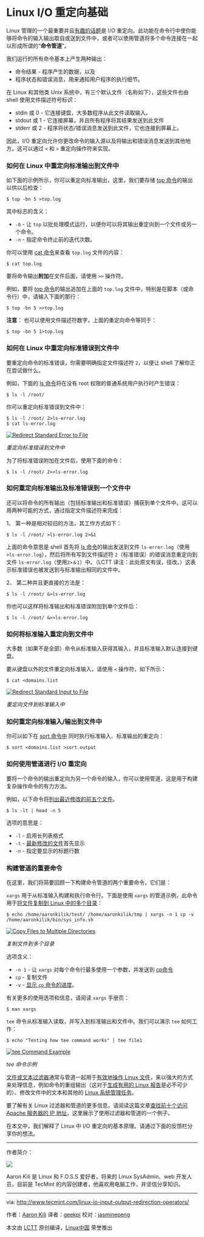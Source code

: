 Linux I/O 重定向基础
============================================================

Linux 管理的一个最重要并且[有趣的话题][4]是 I/O 重定向。此功能在命令行中使你能够将命令的输入输出取自或送到文件中，或者可以使用管道将多个命令连接在一起以形成所谓的“**命令管道**”。

我们运行的所有命令基本上产生两种输出：

- 命令结果 - 程序产生的数据，以及
- 程序状态和错误消息，用来通知用户程序的执行细节。

在 Linux 和其他类 Unix 系统中，有三个默认文件（名称如下），这些文件也由 shell 使用文件描述符号标识：

- stdin 或 0 - 它连接键盘，大多数程序从此文件读取输入。
- stdout 或 1 - 它连接屏幕，并且所有程序将其结果发送到此文件
- stderr 或 2 - 程序将状态/错误消息发送到此文件，它也连接到屏幕上。

因此，I/O 重定向允许你更改命令的输入源以及将输出和错误消息发送到其他地方。这可以通过 `<` 和 `>` 重定向操作符来实现。

### 如何在 Linux 中重定向标准输出到文件中

如下面的示例所示，你可以重定向标准输出，这里，我们要存储 [top 命令][5]的输出以供以后检查：

```
$ top -bn 5 >top.log
```

其中标志的含义：

- `-b` - 让 `top` 以批处理模式运行，以便你可以将其输出重定向到一个文件或另一个命令。
- `-n` - 指定命令终止前的迭代次数。

你可以使用 [cat 命令][6]来查看 `top.log` 文件的内容：

```
$ cat top.log
```

要将命令输出**附加**在文件后面，请使用 `>>` 操作符。

例如，要将 [top 命令][7]的输出追加在上面的 `top.log` 文件中，特别是在脚本（或命令行）中，请输入下面的那行：

```
$ top -bn 5 >>top.log
```

**注意**： 也可以使用文件描述符数字，上面的重定向命令等同于：

```
$ top -bn 5 1>top.log
```

### 如何在 Linux 中重定向标准错误到文件中

要重定向命令的标准错误，你需要明确指定文件描述符 `2`，以便让 shell 了解你正在尝试做什么。

例如，下面的 [ls 命令][8]将在没有 root 权限的普通系统用户执行时产生错误：

```
$ ls -l /root/
```

你可以重定向标准错误到文件中：

```
$ ls -l /root/ 2>ls-error.log
$ cat ls-error.log 
```

[
 ![Redirect Standard Error to File](http://www.tecmint.com/wp-content/uploads/2017/01/Redirect-Standard-Error-in-Linux.png) 
][9]

*重定向标准错误到文件中*

为了将标准错误附加在文件后，使用下面的命令：

```
$ ls -l /root/ 2>>ls-error.log
```

### 如何重定向标准输出及标准错误到一个文件中

还可以将命令的所有输出（包括标准输出和标准错误）捕获到单个文件中。这可以用两种可能的方式，通过指定文件描述符来完成：

1、 第一种是相对较旧的方法，其工作方式如下：

```
$ ls -l /root/ >ls-error.log 2>&1
```

上面的命令意思是 shell 首先将 [ls 命令][10]的输出发送到文件 `ls-error.log`（使用 `>ls-error.log`），然后将所有写到文件描述符 `2`（标准错误）的错误消息重定向到文件 `ls-error.log`（使用`2>＆1`）中。（LCTT 译注：此处原文有误，径改。）这表示标准错误也被发送到与标准输出相同的文件中。


2、 第二种并且更直接的方法是：

```
$ ls -l /root/ &>ls-error.log
```

你也可以这样将标准输出和标准错误附加到单个文件后：

```
$ ls -l /root/ &>>ls-error.log
```

### 如何将标准输入重定向到文件中

大多数（如果不是全部）命令从标准输入获得其输入，并且标准输入默认连接到键盘。

要从键盘以外的文件重定向标准输入，请使用 `<` 操作符，如下所示：

```
$ cat <domains.list 
```

[
 ![Redirect Standard Input to File](http://www.tecmint.com/wp-content/uploads/2017/01/Redirect-Standard-Input-to-File.png) 
][11]

*重定向文件到标准输入中*

### 如何重定向标准输入/输出到文件中

你可以如下在 [sort 命令中][12] 同时执行标准输入、标准输出的重定向：

```
$ sort <domains.list >sort.output
```

### 如何使用管道进行 I/O 重定向
 
要将一个命令的输出重定向为另一个命令的输入，你可以使用管道，这是用于构建复杂操作命令的有力方法。


例如，以下命令将[列出最近修改的前五个文件][13]。

```
$ ls -lt | head -n 5 
```

选项的意思是：

- `-l` - 启用长列表格式
- `-t` - [最新修改的文件][1]首先显示
- `-n` - 指定要显示的标题行数

### 构建管道的重要命令

在这里，我们将简要回顾一下构建命令管道的两个重要命令，它们是：

`xargs` 用于从标准输入构建和执行命令行。下面是使用 `xargs` 的管道示例，此命令用于[将文件复制到 Linux 中的多个目录][14]：

```
$ echo /home/aaronkilik/test/ /home/aaronkilik/tmp | xargs -n 1 cp -v /home/aaronkilik/bin/sys_info.sh
```

[
 ![Copy Files to Multiple Directories](http://www.tecmint.com/wp-content/uploads/2017/01/Copy-Files-to-Multiple-Directories.png) 
][15]

*复制文件到多个目录*

选项含义：

- `-n 1` - 让 `xargs` 对每个命令行最多使用一个参数，并发送到 [cp命令][2]
- `cp` - 复制文件
- `-v` - [显示 `cp` 命令的进度][3]。

有关更多的使用选项和信息，请阅读 `xargs` 手册页：

```
$ man xargs 
```

`tee` 命令从标准输入读取，并写入到标准输出和文件中。我们可以演示 `tee` 如何工作：

```
$ echo "Testing how tee command works" | tee file1 
```
[
 ![tee Command Example](http://www.tecmint.com/wp-content/uploads/2017/01/tee-command-example.png) 
][16]

*tee 命令示例*

[文件或文本过滤器][17]通常与管道一起用于[有效地操作 Linux 文件][18]，来以强大的方式来处理信息，例如命令的重组输出（这对于[生成有用的 Linux 报告][19]是必不可少的）、修改文件中的文本和其他的 [Linux 系统管理任务][20]。

要了解有关 Linux 过滤器和管道的更多信息，请阅读这篇文章[查找前十个访问 Apache 服务器的 IP 地址][21]，这里展示了使用过滤器和管道的一个例子。

在本文中，我们解释了 Linux 中 I/O 重定向的基本原理。请通过下面的反馈栏分享你的想法。

--------------------------------------------------------------------------------

作者简介：

![](http://1.gravatar.com/avatar/4e444ab611c7b8c7bcb76e58d2e82ae0?s=128&d=blank&r=g)

Aaron Kili 是 Linux 和 F.O.S.S 爱好者，将来的 Linux SysAdmin、web 开发人员，目前是 TecMint 的内容创建者，他喜欢用电脑工作，并坚信分享知识。

--------------------------------------------------------------------------------

via: http://www.tecmint.com/linux-io-input-output-redirection-operators/

作者：[Aaron Kili][a]
译者：[geekpi](https://github.com/geekpi)
校对：[jasminepeng](https://github.com/jasminepeng)

本文由 [LCTT](https://github.com/LCTT/TranslateProject) 原创编译，[Linux中国](https://linux.cn/) 荣誉推出

[a]:http://www.tecmint.com/author/aaronkili/
[1]:http://www.tecmint.com/find-and-sort-files-modification-date-and-time-in-linux/
[2]:http://www.tecmint.com/progress-monitor-check-progress-of-linux-commands/
[3]:http://www.tecmint.com/monitor-copy-backup-tar-progress-in-linux-using-pv-command/
[4]:http://www.tecmint.com/how-to-setup-and-configure-static-network-routing-in-rhel/
[5]:http://www.tecmint.com/12-top-command-examples-in-linux/
[6]:http://www.tecmint.com/13-basic-cat-command-examples-in-linux/
[7]:http://www.tecmint.com/12-top-command-examples-in-linux/
[8]:http://www.tecmint.com/tag/linux-ls-command/
[9]:http://www.tecmint.com/wp-content/uploads/2017/01/Redirect-Standard-Error-in-Linux.png
[10]:http://www.tecmint.com/15-basic-ls-command-examples-in-linux/
[11]:http://www.tecmint.com/wp-content/uploads/2017/01/Redirect-Standard-Input-to-File.png
[12]:http://www.tecmint.com/sort-command-linux/
[13]:http://www.tecmint.com/find-recent-modified-files-in-linux/
[14]:http://www.tecmint.com/copy-file-to-multiple-directories-in-linux/
[15]:http://www.tecmint.com/wp-content/uploads/2017/01/Copy-Files-to-Multiple-Directories.png
[16]:http://www.tecmint.com/wp-content/uploads/2017/01/tee-command-example.png
[17]:http://www.tecmint.com/linux-file-operations-commands/
[18]:http://www.tecmint.com/linux-file-operations-commands/
[19]:http://www.tecmint.com/linux-performance-monitoring-and-file-system-statistics-reports/
[20]:http://www.tecmint.com/automating-linux-system-administration-tasks/
[21]:http://www.tecmint.com/find-top-ip-address-accessing-apache-web-server/
